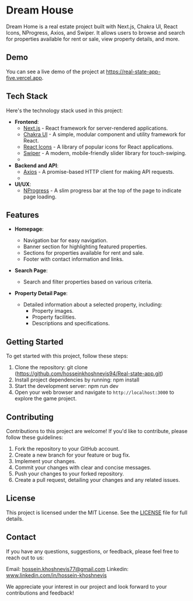 # Dream House 

Dream Home is a real estate project built with Next.js, Chakra UI, React Icons, NProgress, Axios, and Swiper. It allows users to browse and search for properties available for rent or sale, view property details, and more.

## Demo

You can see a live demo of the project at https://real-state-app-five.vercel.app.

## Tech Stack

Here's the technology stack used in this project:

- **Frontend**:
  - [Next.js](https://nextjs.org/) - React framework for server-rendered applications.
  - [Chakra UI](https://chakra-ui.com/) - A simple, modular component and utility framework for React.
  - [React Icons](https://react-icons.github.io/react-icons/) - A library of popular icons for React applications.
  - [Swiper](https://swiperjs.com/) - A modern, mobile-friendly slider library for touch-swiping.
  - 
- **Backend and API**:
  - [Axios](https://axios-http.com/) - A promise-based HTTP client for making API requests.
  - 
- **UI/UX**:
  - [NProgress](https://ricostacruz.com/nprogress/) - A slim progress bar at the top of the page to indicate page loading.


## Features

- **Homepage**: 
  - Navigation bar for easy navigation.
  - Banner section for highlighting featured properties.
  - Sections for properties available for rent and sale.
  - Footer with contact information and links.
    
- **Search Page**:
  - Search and filter properties based on various criteria.
    
- **Property Detail Page**:
  - Detailed information about a selected property, including:
    - Property images.
    - Property facilities.
    - Descriptions and specifications.

      
## Getting Started

To get started with this project, follow these steps:

1. Clone the repository:
    git clone (https://github.com/hosseinkhoshnevis94/Real-state-app.git)
3. Install project dependencies by running:
    npm install
5. Start the development server:
    npm run dev
4. Open your web browser and navigate to `http://localhost:3000` to explore the game project.

## Contributing

Contributions to this project are welcome! If you'd like to contribute, please follow these guidelines:

1. Fork the repository to your GitHub account.
2. Create a new branch for your feature or bug fix.
3. Implement your changes.
4. Commit your changes with clear and concise messages.
5. Push your changes to your forked repository.
6. Create a pull request, detailing your changes and any related issues.

## License

This project is licensed under the MIT License. See the [LICENSE](LICENSE) file for full details.

## Contact

If you have any questions, suggestions, or feedback, please feel free to reach out to us:

Email:
hossein.khoshnevis77@gmail.com
Linkedin:
www.linkedin.com/in/hossein-khoshnevis


We appreciate your interest in our project and look forward to your contributions and feedback!


